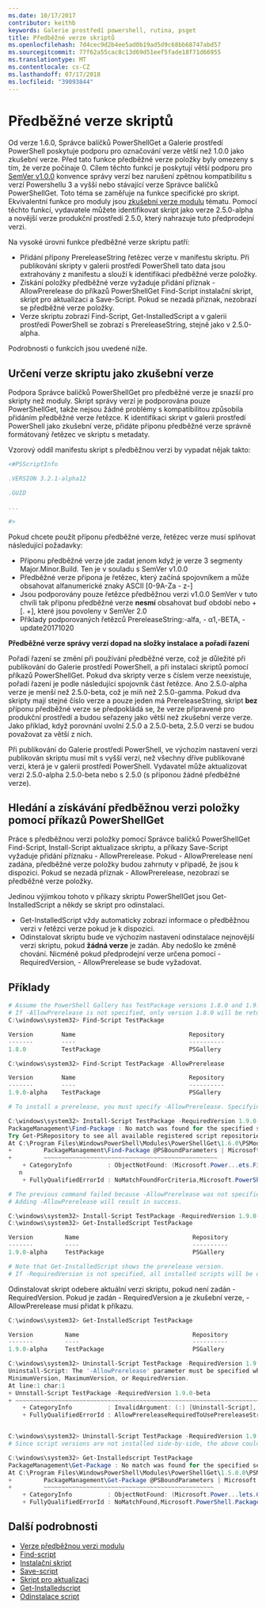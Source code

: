 ```yaml
---
ms.date: 10/17/2017
contributor: keithb
keywords: Galerie prostředí powershell, rutina, psget
title: Předběžné verze skriptů
ms.openlocfilehash: 7d4cec9d2b4ee5ad0b19ad5d9c68bb68747abd57
ms.sourcegitcommit: 77f62a55cac8c13d69d51eef5fade18f71d66955
ms.translationtype: MT
ms.contentlocale: cs-CZ
ms.lasthandoff: 07/17/2018
ms.locfileid: "39093844"
---
```

# <a name="prerelease-versions-of-scripts"></a>Předběžné verze skriptů

Od verze 1.6.0, Správce balíčků PowerShellGet a Galerie prostředí PowerShell poskytuje podporu pro označování verze větší než 1.0.0 jako zkušební verze. Před tato funkce předběžné verze položky byly omezeny s tím, že verze počínaje 0. Cílem těchto funkcí je poskytují větší podporu pro [SemVer v1.0.0](http://semver.org/spec/v1.0.0.html) konvence správy verzí bez narušení zpětnou kompatibilitu s verzí Powershellu 3 a vyšší nebo stávající verze Správce balíčků PowerShellGet. Toto téma se zaměřuje na funkce specifické pro skript. Ekvivalentní funkce pro moduly jsou [zkušební verze modulu](module-prerelease-support.md) tématu. Pomocí těchto funkcí, vydavatele můžete identifikovat skript jako verze 2.5.0-alpha a novější verze produkční prostředí 2.5.0, který nahrazuje tuto předprodejní verzi.

Na vysoké úrovni funkce předběžné verze skriptu patří:

- Přidání přípony PrereleaseString řetězec verze v manifestu skriptu. Při publikování skripty v galerii prostředí PowerShell tato data jsou extrahovány z manifestu a slouží k identifikaci předběžné verze položky.
- Získání položky předběžné verze vyžaduje přidání příznak - AllowPrerelease do příkazů PowerShellGet Find-Script instalační skript, skript pro aktualizaci a Save-Script. Pokud se nezadá příznak, nezobrazí se předběžné verze položky.
- Verze skriptu zobrazí Find-Script, Get-InstalledScript a v galerii prostředí PowerShell se zobrazí s PrereleaseString, stejně jako v 2.5.0-alpha.

Podrobnosti o funkcích jsou uvedené níže.

## <a name="identifying-a-script-version-as-a-prerelease"></a>Určení verze skriptu jako zkušební verze

Podpora Správce balíčků PowerShellGet pro předběžné verze je snazší pro skripty než moduly. Skript správy verzí je podporována pouze PowerShellGet, takže nejsou žádné problémy s kompatibilitou způsobila přidáním předběžné verze řetězce. K identifikaci skript v galerii prostředí PowerShell jako zkušební verze, přidáte příponu předběžné verze správně formátovaný řetězec ve skriptu s metadaty.

Vzorový oddíl manifestu skript s předběžnou verzi by vypadat nějak takto:

```powershell
<#PSScriptInfo

.VERSION 3.2.1-alpha12

.GUID

...

#>
```

Pokud chcete použít příponu předběžné verze, řetězec verze musí splňovat následující požadavky:

- Příponu předběžné verze jde zadat jenom když je verze 3 segmenty Major.Minor.Build.
  Ten je v souladu s SemVer v1.0.0
- Předběžné verze přípona je řetězec, který začíná spojovníkem a může obsahovat alfanumerické znaky ASCII [0-9A-Za - z-]
- Jsou podporovány pouze řetězce předběžnou verzi v1.0.0 SemVer v tuto chvíli tak příponu předběžné verze __nesmí__ obsahovat buď období nebo + [. +], které jsou povoleny v SemVer 2.0
- Příklady podporovaných řetězců PrereleaseString:-alfa, - α1,-BETA, - update20171020

__Předběžné verze správy verzí dopad na složky instalace a pořadí řazení__

Pořadí řazení se změní při používání předběžné verze, což je důležité při publikování do Galerie prostředí PowerShell, a při instalaci skriptů pomocí příkazů PowerShellGet. Pokud dva skripty verze s číslem verze neexistuje, pořadí řazení je podle následující spojovník část řetězce. Ano 2.5.0-alpha verze je menší než 2.5.0-beta, což je míň než 2.5.0-gamma. Pokud dva skripty mají stejné číslo verze a pouze jeden má PrereleaseString, skript __bez__ příponu předběžné verze se předpokládá se, že verze připravené pro produkční prostředí a budou seřazeny jako větší než zkušební verze verze. Jako příklad, když porovnání uvolní 2.5.0 a 2.5.0-beta, 2.5.0 verzi se budou považovat za větší z nich.

Při publikování do Galerie prostředí PowerShell, ve výchozím nastavení verzi publikován skriptu musí mít s vyšší verzí, než všechny dříve publikované verzi, která je v galerii prostředí PowerShell. Vydavatel může aktualizovat verzi 2.5.0-alpha 2.5.0-beta nebo s 2.5.0 (s příponou žádné předběžné verze).

## <a name="finding-and-acquiring-prerelease-items-using-powershellget-commands"></a>Hledání a získávání předběžnou verzi položky pomocí příkazů PowerShellGet

Práce s předběžnou verzi položky pomocí Správce balíčků PowerShellGet Find-Script, Install-Script aktualizace skriptu, a příkazy Save-Script vyžaduje přidání příznaku - AllowPrerelease. Pokud - AllowPrerelease není zadána, předběžné verze položky budou zahrnuty v případě, že jsou k dispozici. Pokud se nezadá příznak - AllowPrerelease, nezobrazí se předběžné verze položky.

Jedinou výjimkou tohoto v příkazy skriptu PowerShellGet jsou Get-InstalledScript a někdy se skript pro odinstalaci.

- Get-InstalledScript vždy automaticky zobrazí informace o předběžnou verzi v řetězci verze pokud je k dispozici.
- Odinstalovat skriptu bude ve výchozím nastavení odinstalace nejnovější verzi skriptu, pokud __žádná verze__ je zadán. Aby nedošlo ke změně chování. Nicméně pokud předprodejní verze určena pomocí - RequiredVersion, - AllowPrerelease se bude vyžadovat.

## <a name="examples"></a>Příklady

```powershell
# Assume the PowerShell Gallery has TestPackage versions 1.8.0 and 1.9.0-alpha.
# If -AllowPrerelease is not specified, only version 1.8.0 will be returned.
C:\windows\system32> Find-Script TestPackage

Version        Name                                Repository           Description
-------        ----                                ----------           -----------
1.8.0          TestPackage                         PSGallery            Package used to validate changes to the PowerShe...

C:\windows\system32> Find-Script TestPackage -AllowPrerelease

Version        Name                                Repository           Description
-------        ----                                ----------           -----------
1.9.0-alpha    TestPackage                         PSGallery            Package used to validate changes to PowerShe...

# To install a prerelease, you must specify -AllowPrerelease. Specifying a prerelease version string is not sufficient.

C:\windows\system32> Install-Script TestPackage -RequiredVersion 1.9.0-alpha
PackageManagement\Find-Package : No match was found for the specified search criteria and script name 'TestPackage'.
Try Get-PSRepository to see all available registered script repositories.
At C:\Program Files\WindowsPowerShell\Modules\PowerShellGet\1.6.0\PSModule.psm1:1455 char:3
+         PackageManagement\Find-Package @PSBoundParameters | Microsoft ...
+         ~~~~~~~~~~~~~~~~~~~~~~~~~~~~~~~~~~~~~~~~~~~~~~~~~
    + CategoryInfo          : ObjectNotFound: (Microsoft.Power...ets.FindPackage:FindPackage) [Find-Package], Exceptio
   n
    + FullyQualifiedErrorId : NoMatchFoundForCriteria,Microsoft.PowerShell.PackageManagement.Cmdlets.FindPackage

# The previous command failed because -AllowPrerelease was not specified.
# Adding -AllowPrerelease will result in success.

C:\windows\system32> Install-Script TestPackage -RequiredVersion 1.9.0-alpha -AllowPrerelease
C:\windows\system32> Get-InstalledScript TestPackage

Version         Name                                Repository           Description
-------         ----                                ----------           -----------
1.9.0-alpha     TestPackage                         PSGallery            Package used to validate changes to PowerShe...

# Note that Get-InstalledScript shows the prerelease version.
# If -RequiredVersion is not specified, all installed scripts will be displayed by Get-InstalledScript
```

Odinstalovat skript odebere aktuální verzi skriptu, pokud není zadán - RequiredVersion.
Pokud je zadán - RequiredVersion a je zkušební verze, - AllowPrerelease musí přidat k příkazu.

``` powershell
C:\windows\system32> Get-InstalledScript TestPackage

Version         Name                                Repository           Description
-------         ----                                ----------           -----------
1.9.0-alpha     TestPackage                         PSGallery            Package used to validate changes to PowerShe...

C:\windows\system32> Uninstall-Script TestPackage -RequiredVersion 1.9.0-alpha
Uninstall-Script: The '-AllowPrerelease' parameter must be specified when using the Prerelease string in
MinimumVersion, MaximumVersion, or RequiredVersion.
At line:1 char:1
+ Unnstall-Script TestPackage -RequiredVersion 1.9.0-beta
+ ~~~~~~~~~~~~~~~~~~~~~~~~~~~~~~~~~~~~~~~~~~~~~~~~~~~~~~~~~~~~~~~~~~~~~
    + CategoryInfo          : InvalidArgument: (:) [Uninstall-Script], ArgumentException
    + FullyQualifiedErrorId : AllowPrereleaseRequiredToUsePrereleaseStringInVersion,Uninnstall-script


C:\windows\system32> Uninstall-Script TestPackage -RequiredVersion 1.9.0-alpha -AllowPrerelease
# Since script versions are not installed side-by-side, the above could be simply "Uninstall-Script TestPackage"

C:\windows\system32> Get-Installedscript TestPackage
PackageManagement\Get-Package : No match was found for the specified search criteria and script names 'testpackage'.
At C:\Program Files\WindowsPowerShell\Modules\PowerShellGet\1.5.0.0\PSModule.psm1:4088 char:9
+         PackageManagement\Get-Package @PSBoundParameters | Microsoft. ...
+         ~~~~~~~~~~~~~~~~~~~~~~~~~~~~~~~~~~~~~~~~~~~~~~~~
    + CategoryInfo          : ObjectNotFound: (Microsoft.Power...lets.GetPackage:GetPackage) [Get-Package], Exception
    + FullyQualifiedErrorId : NoMatchFound,Microsoft.PowerShell.PackageManagement.Cmdlets.GetPackage
```

## <a name="more-details"></a>Další podrobnosti

- [Verze předběžnou verzi modulu](module-prerelease-support.md)
- [Find-script](/powershell/module/powershellget/find-script)
- [Instalační skript](/powershell/module/powershellget/install-script)
- [Save-script](/powershell/module/powershellget/save-script)
- [Skript pro aktualizaci](/powershell/module/powershellget/update-script)
- [Get-Installedscript](/powershell/module/powershellget/get-installedscript)
- [Odinstalace script](/powershell/module/powershellget/uninstall-script)